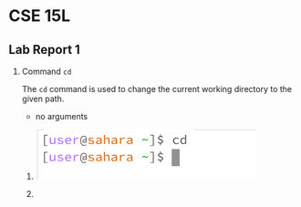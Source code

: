 # CSE 15L
## Lab Report 1
1. Command `cd`

   The `cd` command is used to change the current working directory to the given path.

   - no arguments

    1. ![Image](Screenshot%202024-01-11%20130911.png)
  
    2. 
     
